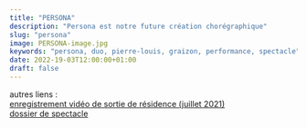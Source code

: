 ```yaml
---
title: "PERSONA"
description: "Persona est notre future création chorégraphique"
slug: "persona"
image: PERSONA-image.jpg
keywords: "persona, duo, pierre-louis, graizon, performance, spectacle"
date: 2022-19-03T12:00:00+01:00
draft: false
---
```

autres liens :  
<a href="https://vimeo.com/615195846">enregistrement vidéo de sortie de résidence (juillet 2021)</a>  
[dossier de spectacle](/PERSONA-nov2021.pdf)
